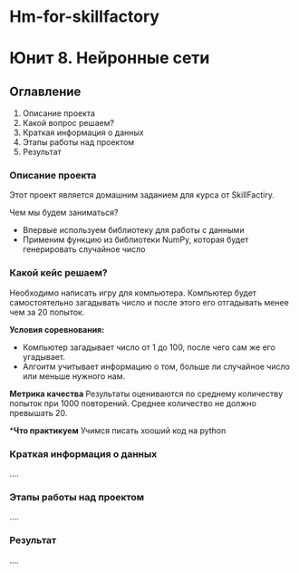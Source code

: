 # Hm-for-skillfactory
# Юнит 8. Нейронные сети

## Оглавление

1. Описание проекта
2. Какой вопрос решаем?
3. Краткая информация о данных
4. Этапы работы над проектом
5. Результат

### Описание проекта
 
Этот проект является домашним заданием для курса от SkillFactiry.

Чем мы будем заниматься?
* Впервые используем библиотеку для работы с данными
* Применим функцию из библиотеки NumPy, которая будет генерировать случайное число 

### Какой кейс решаем?
Необходимо написать игру для компьютера. Компьютер будет самостоятельно загадывать число и после этого его отгадывать менее чем за 20 попыток.

**Условия соревнования:**
- Компьютер загадывает число от 1 до 100, после чего сам же его угадывает.
- Алгоитм учитывает информацию о том, больше ли случайное число или меньше нужного нам.

**Метрика качества**
Результаты оцениваются по среднему количеству попыток при 1000 повторений. Среднее количество не должно превышать 20.

***Что практикуем**
Учимся писать хооший код на python


### Краткая информация о данных
....

### Этапы работы над проектом
....

### Результат
....